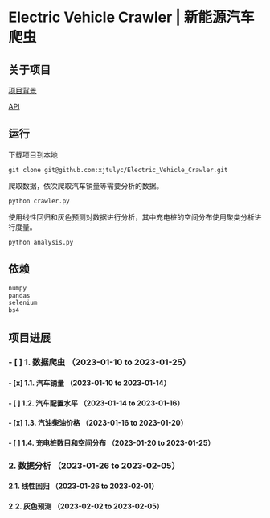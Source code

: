 # Electric Vehicle Crawler | 新能源汽车爬虫

## 关于项目

[项目背景](https://github.com/xjtulyc/Electric_Vehicle_Crawler/blob/main/docs/background.md)

[API](https://github.com/xjtulyc/Electric_Vehicle_Crawler/blob/main/docs/api.md)

## 运行

下载项目到本地

```
git clone git@github.com:xjtulyc/Electric_Vehicle_Crawler.git
```

爬取数据，依次爬取汽车销量等需要分析的数据。

```shell
python crawler.py
```

使用线性回归和灰色预测对数据进行分析，其中充电桩的空间分布使用聚类分析进行度量。

```shell
python analysis.py
```
## 依赖

```requirements.txt
numpy
pandas
selenium
bs4
```

## 项目进展

### - [ ] 1. 数据爬虫 （2023-01-10 to 2023-01-25）

#### - [x] 1.1. 汽车销量 （2023-01-10 to 2023-01-14）

#### - [ ] 1.2. 汽车配置水平 （2023-01-14 to 2023-01-16）

#### - [x] 1.3. 汽油柴油价格 （2023-01-16 to 2023-01-20）

#### - [ ] 1.4. 充电桩数目和空间分布 （2023-01-20 to 2023-01-25）

### 2. 数据分析 （2023-01-26 to 2023-02-05）

#### 2.1. 线性回归 （2023-01-26 to 2023-02-01）

#### 2.2. 灰色预测 （2023-02-02 to 2023-02-05）
